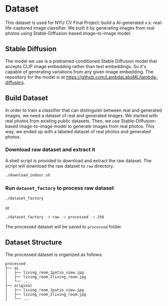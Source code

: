 # Dataset

This dataset is used for NYU CV Final Project: build a AI-generated v.s. real-life-captured image classifier. We built it by generating images from real photos using Stable-Diffusion-based image-to-image model.

## Stable Diffusion

The model we use is a pretrained conditioned Stable Diffusion model that accepts CLIP image embedding rather than text embeddings. So it's capable of generating variations from any given image embedding. The repository for the model is at https://github.com/LambdaLabsML/lambda-diffusers.

## Build Dataset

In order to train a classifier that can distinguish between real and generated images, we need a dataset of real and generated images. We started with real photos from existing public datasets. Then, we use Stable-Diffusion-based image-to-image model to generate images from real photos. This way, we ended up with a labeled dataset of real photos and generated photos.

### Download raw dataset and extract it

A shell script is provided to download and extract the raw dataset. The script will download the raw dataset to `raw` directory.

```bash
./download_indoor.sh
```

### Run `dataset_factory` to process raw dataset

```bash
./dataset_factory
```

or

```bash
./dataset_factory -d raw -o processed -s 256
```

The processed dataset will be saved to `processed` folder.

## Dataset Structure

The processed dataset is organized as follows:

```
processed
├── ai
│   ├── living_room_1patio_view.jpg
│   ├── living_room_2living_room.jpg
│   └── ...
├── original
│   ├── living_room_1patio_view.jpg
│   ├── living_room_2living_room.jpg
│   └── ...
```
